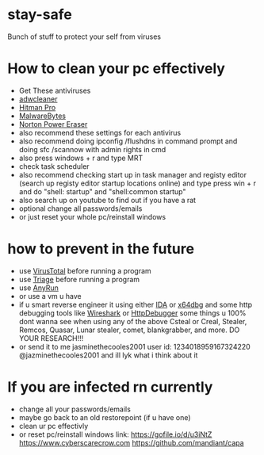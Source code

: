 # stay-safe
Bunch of stuff to protect your self from viruses
# How to clean your pc effectively
- Get These antiviruses
- [adwcleaner](https://www.malwarebytes.com/adwcleaner)
- [Hitman Pro](https://www.hitmanpro.com/en-us/downloads)
- [MalwareBytes](https://www.malwarebytes.com)
- [Norton Power Eraser](https://support.norton.com/sp/en/us/home/current/solutions/kb20100824120155EN)
- also recommend these settings for each antivirus
- also recommend doing ipconfig /flushdns in command prompt and doing sfc /scannow with admin rights in cmd
- also press windows + r and type MRT
- check task scheduler
- also recommend checking start up in task manager and registy editor (search up registy editor startup locations online) and type press win + r and do "shell: startup" and "shell:common startup"
- also search up on youtube to find out if you have a rat
- optional change all passwords/emails
- or just reset your whole pc/reinstall windows
# how to prevent in the future
- use [VirusTotal](https://www.virustotal.com/gui/home/upload) before running a program
- use [Triage](https://tri.age) before running a program
- use [AnyRun](https://any.run)
- or use a vm u have
- if u smart reverse engineer it using either [IDA](https://hex-rays.com/ida-free/) or [x64dbg](https://x64dbg.com) and some http debugging tools like [Wireshark](https://www.wireshark.org) or [HttpDebugger](https://www.httpdebugger.com) some things u 100% dont wanna see when using any of the above Csteal or Creal, Stealer, Remcos, Quasar, Lunar stealer, comet, blankgrabber, and more. DO YOUR RESEARCH!!!
- or send it to me jasminethecooles2001 user id: 1234018959167324220 @jazminethecooles2001 and ill lyk what i think about it 
# If you are infected rn currently
- change all your passwords/emails
- maybe go back to an old restorepoint (if u have one)
- clean ur pc effectivly
- or reset pc/reinstall windows
link: https://gofile.io/d/u3iNtZ
https://www.cyberscarecrow.com
https://github.com/mandiant/capa
